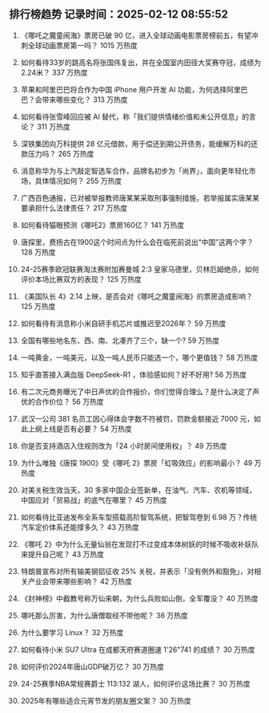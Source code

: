 
## 排行榜趋势 记录时间：2025-02-12 08:55:52
  
  1. 《哪吒之魔童闹海》票房已破 90 亿，进入全球动画电影票房榜前五，有望冲刺全球动画票房第一吗？ 1015 万热度
    
  2. 如何看待33岁的跳高名将张国伟复出，并在全国室内田径大奖赛夺冠，成绩为2.24米？ 337 万热度
    
  3. 苹果和阿里巴巴将合作为中国 iPhone 用户开发 AI 功能，为何选择阿里巴巴？会带来哪些变化？ 313 万热度
    
  4. 如何看待张雪峰回应被 AI 替代，称「我们提供情绪价值和未公开信息」的言论？ 311 万热度
    
  5. 深铁集团向万科提供 28 亿元借款，用于偿还到期公开债务，能缓解万科的还款压力吗？ 265 万热度
    
  6. 消息称华为与上汽敲定智选车合作，品牌名初步为「尚界」，面向更年轻化市场，具体情况如何？ 255 万热度
    
  7. 广西百色通报，已对被举报教师唐某某采取刑事强制措施，若举报属实唐某某要承担什么法律责任？ 217 万热度
    
  8. 如何看待猫眼预测《哪吒2》票房160亿？ 141 万热度
    
  9. 唐探里，费扬古在1900这个时间点为什么会在临死前说出“中国”这两个字？ 128 万热度
    
  10. 24-25赛季欧冠联赛淘汰赛附加赛曼城 2:3 皇家马德里，贝林厄姆绝杀，如何评价本场比赛双方的表现？ 125 万热度
    
  11. 《美国队长 4》2.14 上映，是否会对《哪吒之魔童闹海》的票房造成影响？ 125 万热度
    
  12. 如何看待有消息称小米自研手机芯片或推迟至2026年？ 59 万热度
    
  13. 全国有哪些地名东、西、南、北凑齐了三个，缺一个? 59 万热度
    
  14. 一吨黄金，一吨美元，以及一吨人民币只能选一个，哪个更值钱？ 58 万热度
    
  15. 知乎直答接入满血版 DeepSeek-R1 ，体验感如何？好不好用? 56 万热度
    
  16. 有二次元商务曝光了中日声优的合作报价，你们觉得合理么？是什么决定了声优的合作价位？ 56 万热度
    
  17. 武汉一公司 381 名员工因心得体会字数不符被罚，罚款金额接近 7000 元，如此上纲上线是否有必要？ 54 万热度
    
  18. 你是否支持酒店入住规则改为「24 小时房间使用权」？ 49 万热度
    
  19. 为什么唯独《唐探 1900》受《哪吒 2》票房「虹吸效应」的影响最小？ 49 万热度
    
  20. 对美关税生效当天，30 多家中国企业签新单，在油气、汽车、农机等领域，中国应对「贸易战」的底气在哪里？ 45 万热度
    
  21. 如何看待比亚迪发布全系车型搭载高阶智驾系统，把智驾卷到 6.98 万？传统汽车定价体系还能撑多久？ 43 万热度
    
  22. 《哪吒 2》中为什么无量仙翁在发现打不过变成本体树妖的时候不吸收补妖队来提升自己呢？ 43 万热度
    
  23. 特朗普宣布对所有输美钢铝征收 25% 关税，并表示「没有例外和豁免」，对相关产业会带来哪些影响？ 42 万热度
    
  24. 《封神榜》中截教号称万仙来朝，为什么兵败如山倒，全军覆没？ 40 万热度
    
  25. 哪吒那么厉害，为什么唐僧取经不带他呢？ 36 万热度
    
  26. 为什么要学习 Linux？ 32 万热度
    
  27. 如何看待小米 SU7 Ultra 在成都天府赛道圈速 1'26"741 的成绩？ 30 万热度
    
  28. 如何评价2024年唐山GDP破万亿？ 30 万热度
    
  29. 24-25赛季NBA常规赛爵士 113:132 湖人，如何评价这场比赛？ 30 万热度
    
  30. 2025年有哪些适合元宵节发的朋友圈文案？ 30 万热度
    